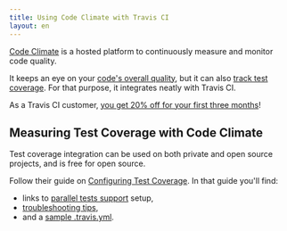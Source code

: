 ```yaml
---
title: Using Code Climate with Travis CI
layout: en
---
```


[Code Climate](https://www.codeclimate.com) is a hosted platform to continuously
measure and monitor code quality.

It keeps an eye on your [code's overall quality](https://codeclimate.com/tour),
but it can also [track test
coverage](https://docs.codeclimate.com/docs/getting-started-test-coverage). For that purpose, it
integrates neatly with Travis CI.

As a Travis CI customer, [you get 20% off for your first three
months](https://codeclimate.com/partners/travisci)!

## Measuring Test Coverage with Code Climate

Test coverage integration can be used on both private and open source projects,
and is free for open source.

Follow their guide on [Configuring Test Coverage](https://docs.codeclimate.com/v1.0/docs/getting-started-test-coverage). In that guide you'll find: 

- links to [parallel tests
  support](https://docs.codeclimate.com/v1.0/docs/configuring-test-coverage#section-parallel-tests-and-multiple-test-suites) setup,
- [troubleshooting
  tips](https://docs.codeclimate.com/v1.0/docs/test-coverage-troubleshooting-tips),
- and a [sample .travis.yml](https://docs.codeclimate.com/docs/travis-ci-test-coverage).
